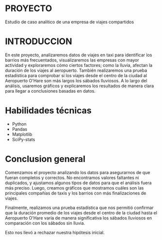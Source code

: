 # PROYECTO
Estudio de caso analitico
de una empresa de viajes compartidos
# INTRODUCCION
En este proyecto, analizaremos datos de viajes en taxi para identificar los barrios más frecuentados, visualizaremos las empresas con mayor actividad y exploraremos cómo ciertos factores; como la lluvia, afectan la duración de los viajes al aeropuerto. También realizaremos una prueba estadística para comprobar si los viajes desde el centro de la ciudad al Aeropuerto O'Hare son más largos los sábados lluviosos. A lo largo del análisis, usaremos gráficos y explicaremos los resultados de manera clara para llegar a conclusiones basadas en datos.
# Habilidades técnicas
- Python
-	Pandas
-	Matplotlib
-	SciPy-stats
# Conclusion general
Comenzamos el proyecto analizando los datos para asegurarnos de que fueran completos y correctos. No encontramos valores faltantes ni duplicados, y ajustamos algunos tipos de datos para que el análisis fuera más preciso. Luego, creamos gráficos que mostramos cuáles son las principales compañías de taxis y los barrios con más finalizaciones de viajes.

Finalmente, realizamos una prueba estadística que nos permitió confirmar que la duración promedio de los viajes desde el centro de la ciudad hasta el Aeropuerto O'Hare varía de manera significativa los sábados lluviosos en comparación con los sábados sin lluvia.

Esto nos llevó a rechazar nuestra hipótesis inicial.

